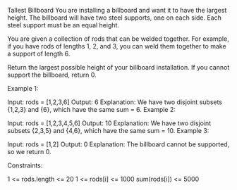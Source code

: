 Tallest Billboard
You are installing a billboard and want it to have the largest height. The billboard will have two steel supports, one on each side. Each steel support must be an equal height.

You are given a collection of rods that can be welded together. For example, if you have rods of lengths 1, 2, and 3, you can weld them together to make a support of length 6.

Return the largest possible height of your billboard installation. If you cannot support the billboard, return 0.

Example 1:

Input: rods = [1,2,3,6]
Output: 6
Explanation: We have two disjoint subsets {1,2,3} and {6}, which have the same sum = 6.
Example 2:

Input: rods = [1,2,3,4,5,6]
Output: 10
Explanation: We have two disjoint subsets {2,3,5} and {4,6}, which have the same sum = 10.
Example 3:

Input: rods = [1,2]
Output: 0
Explanation: The billboard cannot be supported, so we return 0.

Constraints:

1 <= rods.length <= 20
1 <= rods[i] <= 1000
sum(rods[i]) <= 5000
